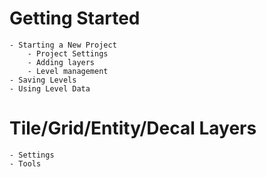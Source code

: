 # Getting Started
	- Starting a New Project
    	- Project Settings
    	- Adding layers
    	- Level management
	- Saving Levels
	- Using Level Data

# Tile/Grid/Entity/Decal Layers
	- Settings
	- Tools